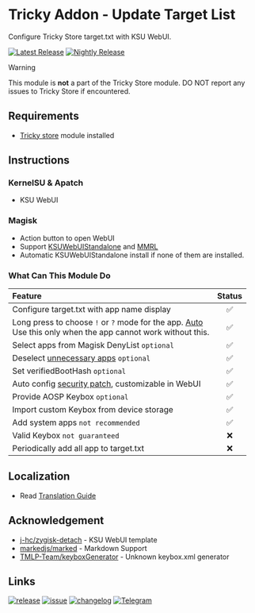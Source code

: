 # Tricky Addon - Update Target List
Configure Tricky Store target.txt with KSU WebUI.

[![Latest Release](https://img.shields.io/github/v/release/KOWX712/Tricky-Addon-Update-Target-List?label=Release&logo=github)](https://github.com/KOWX712/Tricky-Addon-Update-Target-List/releases/latest)
[![Nightly Release](https://custom-icon-badges.demolab.com/badge/Nightly-canary_build-640064?logo=nightly-logo)](https://nightly.link/KOWX712/Tricky-Addon-Update-Target-List/workflows/build/main?status=completed)

> [!WARNING]
> This module is **not** a part of the Tricky Store module. DO NOT report any issues to Tricky Store if encountered.

## Requirements
- [Tricky store](https://github.com/5ec1cff/TrickyStore) module installed

## Instructions
### KernelSU & Apatch
- KSU WebUI

### Magisk
- Action button to open WebUI
- Support [KSUWebUIStandalone](https://github.com/5ec1cff/KsuWebUIStandalone) and [MMRL](https://github.com/MMRLApp/MMRL)
- Automatic KSUWebUIStandalone install if none of them are installed.

### What Can This Module Do
| Feature                                                                                                                                                                      | Status |
| :--------------------------------------------------------------------------------------------------------------------------------------------------------------------------- | :----: |
| Configure target.txt with app name display                                                                                                                                   |   ✅    |
| Long press to choose `!` or `?` mode for the app. [Auto](https://github.com/5ec1cff/TrickyStore/releases/tag/1.1.0)<br>Use this only  when the app cannot work without this. |   ✅    |
| Select apps from Magisk DenyList `optional`                                                                                                                                  |   ✅    |
| Deselect [unnecessary apps](https://github.com/KOWX712/Tricky-Addon-Update-Target-List/blob/main/more-exclude.json) `optional`                                               |   ✅    |
| Set verifiedBootHash `optional`                                                                                                                                              |   ✅    |
| Auto config [security patch](https://github.com/5ec1cff/TrickyStore?tab=readme-ov-file#customize-security-patch-level-121), customizable in WebUI                            |   ✅    |
| Provide AOSP Keybox `optional`                                                                                                                                               |   ✅    |
| Import custom Keybox from device storage                                                                                                                                     |   ✅    |
| Add system apps `not recommended`                                                                                                                                            |   ✅    |
| Valid Keybox `not guaranteed`                                                                                                                                                |   ❌    |
| Periodically add all app to target.txt                                                                                                                                       |   ❌    |

## Localization
- Read [Translation Guide](https://github.com/KOWX712/Tricky-Addon-Update-Target-List/blob/main/module/webui/locales/A-translate.md)

## Acknowledgement
- [j-hc/zygisk-detach](https://github.com/j-hc/zygisk-detach) - KSU WebUI template
- [markedjs/marked](https://github.com/markedjs/marked) - Markdown Support
- [TMLP-Team/keyboxGenerator](https://github.com/TMLP-Team/keyboxGenerator) - Unknown keybox.xml generator

## Links
[![release](https://custom-icon-badges.demolab.com/badge/-Download-F25278?style=for-the-badge&logo=download&logoColor=white)](https://github.com/KOWX712/Tricky-Addon-Update-Target-List/releases)
[![issue](https://custom-icon-badges.demolab.com/badge/-Open%20Issue-palegreen?style=for-the-badge&logoColor=black&logo=issue-opened)](https://github.com/KOWX712/Tricky-Addon-Update-Target-List/issues)
[![changelog](https://custom-icon-badges.demolab.com/badge/-Update%20History-orange?style=for-the-badge&logo=history&logoColor=white)](https://github.com/KOWX712/Tricky-Addon-Update-Target-List/blob/main/changelog.md)
[![Telegram](https://custom-icon-badges.demolab.com/badge/-KOW's%20little%20world-blue?style=for-the-badge&logo=telegram&logoColor=white)](https://t.me/kowchannel)
